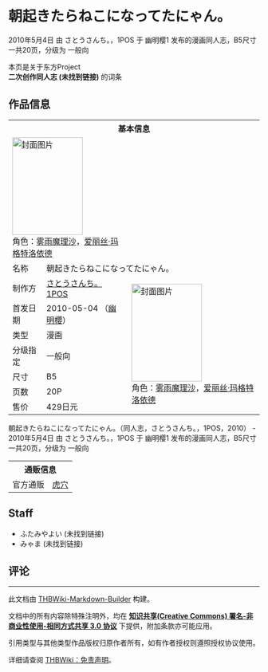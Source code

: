 # 朝起きたらねこになってたにゃん。

<!-- source html: G:\repos\THBWiki-Markdown-Builder\THBWikiMarkdown\Temp\main\9\9d\ns0%3A%E6%9C%9D%E8%B5%B7%E3%81%8D%E3%81%9F%E3%82%89%E3%81%AD%E3%81%93%E3%81%AB%E3%81%AA%E3%81%A3%E3%81%A6%E3%81%9F%E3%81%AB%E3%82%83%E3%82%93%E3%80%82.html -->

2010年5月4日 由 さとうさんち。，1POS 于 幽明樱1 发布的漫画同人志，B5尺寸一共20页，分级为 一般向

本页是关于东方Project  
 **二次创作同人志 (未找到链接)** 的词条

## 作品信息

<table><tbody><tr><th colspan="3">基本信息</th></tr><tr><td class="cover-artwork-mobile" colspan="2"><a href="./文件-朝起きたらねこになってたにゃん。封面.jpg.md" class="image" title="封面图片"><img alt="封面图片" src="https://upload.thwiki.cc/thumb/9/9b/%E6%9C%9D%E8%B5%B7%E3%81%8D%E3%81%9F%E3%82%89%E3%81%AD%E3%81%93%E3%81%AB%E3%81%AA%E3%81%A3%E3%81%A6%E3%81%9F%E3%81%AB%E3%82%83%E3%82%93%E3%80%82%E5%B0%81%E9%9D%A2.jpg/141px-%E6%9C%9D%E8%B5%B7%E3%81%8D%E3%81%9F%E3%82%89%E3%81%AD%E3%81%93%E3%81%AB%E3%81%AA%E3%81%A3%E3%81%A6%E3%81%9F%E3%81%AB%E3%82%83%E3%82%93%E3%80%82%E5%B0%81%E9%9D%A2.jpg" decoding="async" loading="lazy" width="141" height="196" srcset="https://upload.thwiki.cc/thumb/9/9b/%E6%9C%9D%E8%B5%B7%E3%81%8D%E3%81%9F%E3%82%89%E3%81%AD%E3%81%93%E3%81%AB%E3%81%AA%E3%81%A3%E3%81%A6%E3%81%9F%E3%81%AB%E3%82%83%E3%82%93%E3%80%82%E5%B0%81%E9%9D%A2.jpg/212px-%E6%9C%9D%E8%B5%B7%E3%81%8D%E3%81%9F%E3%82%89%E3%81%AD%E3%81%93%E3%81%AB%E3%81%AA%E3%81%A3%E3%81%A6%E3%81%9F%E3%81%AB%E3%82%83%E3%82%93%E3%80%82%E5%B0%81%E9%9D%A2.jpg 1.5x, https://upload.thwiki.cc/thumb/9/9b/%E6%9C%9D%E8%B5%B7%E3%81%8D%E3%81%9F%E3%82%89%E3%81%AD%E3%81%93%E3%81%AB%E3%81%AA%E3%81%A3%E3%81%A6%E3%81%9F%E3%81%AB%E3%82%83%E3%82%93%E3%80%82%E5%B0%81%E9%9D%A2.jpg/282px-%E6%9C%9D%E8%B5%B7%E3%81%8D%E3%81%9F%E3%82%89%E3%81%AD%E3%81%93%E3%81%AB%E3%81%AA%E3%81%A3%E3%81%A6%E3%81%9F%E3%81%AB%E3%82%83%E3%82%93%E3%80%82%E5%B0%81%E9%9D%A2.jpg 2x" data-file-width="432" data-file-height="600"></a><div class="cover-char">角色：<a href="./雾雨魔理沙.md" title="雾雨魔理沙">雾雨魔理沙</a>，<a href="./爱丽丝·玛格特洛依德.md" title="爱丽丝·玛格特洛依德">爱丽丝·玛格特洛依德</a></div></td>
</tr><tr><td class="label">名称</td><td colspan="2"> 朝起きたらねこになってたにゃん。 </td></tr><tr><td class="label">制作方</td><td><a href="./さとうさんち。.md" title="さとうさんち。">さとうさんち。</a><br><a href="./1POS.md" title="1POS">1POS</a></td><td class="cover-artwork" rowspan="7" style="min-width:196px;"><a href="./文件-朝起きたらねこになってたにゃん。封面.jpg.md" class="image" title="封面图片"><img alt="封面图片" src="https://upload.thwiki.cc/thumb/9/9b/%E6%9C%9D%E8%B5%B7%E3%81%8D%E3%81%9F%E3%82%89%E3%81%AD%E3%81%93%E3%81%AB%E3%81%AA%E3%81%A3%E3%81%A6%E3%81%9F%E3%81%AB%E3%82%83%E3%82%93%E3%80%82%E5%B0%81%E9%9D%A2.jpg/141px-%E6%9C%9D%E8%B5%B7%E3%81%8D%E3%81%9F%E3%82%89%E3%81%AD%E3%81%93%E3%81%AB%E3%81%AA%E3%81%A3%E3%81%A6%E3%81%9F%E3%81%AB%E3%82%83%E3%82%93%E3%80%82%E5%B0%81%E9%9D%A2.jpg" decoding="async" loading="lazy" width="141" height="196" srcset="https://upload.thwiki.cc/thumb/9/9b/%E6%9C%9D%E8%B5%B7%E3%81%8D%E3%81%9F%E3%82%89%E3%81%AD%E3%81%93%E3%81%AB%E3%81%AA%E3%81%A3%E3%81%A6%E3%81%9F%E3%81%AB%E3%82%83%E3%82%93%E3%80%82%E5%B0%81%E9%9D%A2.jpg/212px-%E6%9C%9D%E8%B5%B7%E3%81%8D%E3%81%9F%E3%82%89%E3%81%AD%E3%81%93%E3%81%AB%E3%81%AA%E3%81%A3%E3%81%A6%E3%81%9F%E3%81%AB%E3%82%83%E3%82%93%E3%80%82%E5%B0%81%E9%9D%A2.jpg 1.5x, https://upload.thwiki.cc/thumb/9/9b/%E6%9C%9D%E8%B5%B7%E3%81%8D%E3%81%9F%E3%82%89%E3%81%AD%E3%81%93%E3%81%AB%E3%81%AA%E3%81%A3%E3%81%A6%E3%81%9F%E3%81%AB%E3%82%83%E3%82%93%E3%80%82%E5%B0%81%E9%9D%A2.jpg/282px-%E6%9C%9D%E8%B5%B7%E3%81%8D%E3%81%9F%E3%82%89%E3%81%AD%E3%81%93%E3%81%AB%E3%81%AA%E3%81%A3%E3%81%A6%E3%81%9F%E3%81%AB%E3%82%83%E3%82%93%E3%80%82%E5%B0%81%E9%9D%A2.jpg 2x" data-file-width="432" data-file-height="600"></a><div class="cover-char">角色：<a href="./雾雨魔理沙.md" title="雾雨魔理沙">雾雨魔理沙</a>，<a href="./爱丽丝·玛格特洛依德.md" title="爱丽丝·玛格特洛依德">爱丽丝·玛格特洛依德</a></div></td>
</tr><tr><td class="label">首发日期</td><td>2010-05-04&#160;（<a href="/展会作品列表?e=%E5%B9%BD%E6%98%8E%E6%A8%B1%231">幽明櫻</a>）</td></tr><tr><td class="label">类型</td><td>漫画</td></tr><tr><td class="label">分级指定</td><td>一般向</td></tr><tr><td class="label">尺寸</td><td>B5</td></tr><tr><td class="label">页数</td><td>20P</td></tr><tr><td class="label">售价</td><td>429日元</td></tr></tbody></table>

朝起きたらねこになってたにゃん。（同人志，さとうさんち。，1POS，2010） - 2010年5月4日 由 さとうさんち。，1POS 于 幽明樱1 发布的漫画同人志，B5尺寸一共20页，分级为 一般向

<table><tbody><tr><th colspan="3">通贩信息</th></tr><tr><td class="label">官方通贩</td><td colspan="2"><a rel="nofollow" class="external text" href="https://ec.toranoana.jp/tora_r/ec/item/040010219833">虎穴</a></td></tr></tbody></table>



## Staff
- ふたみやよい (未找到链接)
- みゃま (未找到链接)


## 评论




---

此文档由 [THBWiki-Markdown-Builder](https://github.com/Delsin-Yu/THBWiki-Markdown-Builder) 构建。

文档中的所有内容除特殊注明外，均在 [**知识共享(Creative Commons) 署名-非商业性使用-相同方式共享 3.0 协议**](https://creativecommons.org/licenses/by-sa/3.0/deed.zh-hans) 下提供，附加条款亦可能应用。

引用类型与其他类型作品版权归原作者所有，如有作者授权则遵照授权协议使用。

详细请查阅 [THBWiki：免责声明](https://thbwiki.cc/THBWiki:%E5%85%8D%E8%B4%A3%E5%A3%B0%E6%98%8E)。

